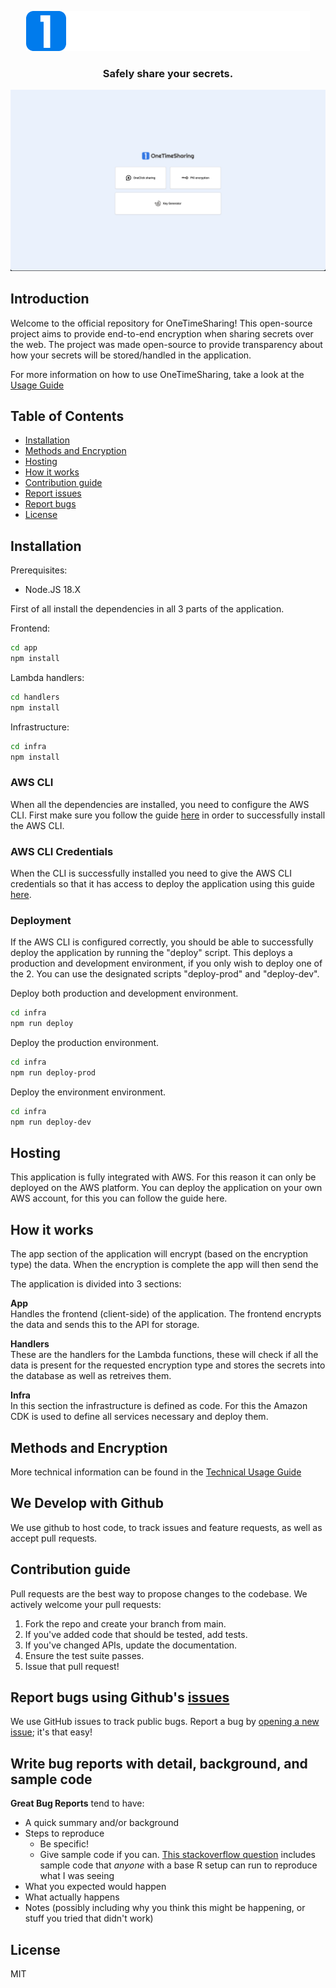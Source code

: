 <p align="center">
<img src="./app/src/assets/logo-white.png"/>
</p>
<h3 align="center">Safely share your secrets.</h3>

![Screenshot](screenshots/image.png)

## Introduction

Welcome to the official repository for OneTimeSharing! This open-source project aims to provide end-to-end encryption when sharing secrets over the web. The project was made open-source to provide transparency about how your secrets will be stored/handled in the application.

For more information on how to use OneTimeSharing, take a look at the [Usage Guide](USAGE_GUIDE.md)

## Table of Contents

- [Installation](#installation)
- [Methods and Encryption](#methods-and-encryption)
- [Hosting](#hosting)
- [How it works](#how-it-works)
- [Contribution guide](#contribution-guide)
- [Report issues](#report-bugs-using-githubs-issues)
- [Report bugs](#write-bug-reports-with-detail-background-and-sample-code)
- [License](#license)

## Installation

Prerequisites:

- Node.JS 18.X

First of all install the dependencies in all 3 parts of the application.

Frontend:

```bash
cd app
npm install
```

Lambda handlers:

```bash
cd handlers
npm install
```

Infrastructure:

```bash
cd infra
npm install
```

### AWS CLI

When all the dependencies are installed, you need to configure the AWS CLI. First make sure you follow the guide <a href="https://docs.aws.amazon.com/cli/latest/userguide/getting-started-install.html">here</a> in order to successfully install the AWS CLI.

### AWS CLI Credentials

When the CLI is successfully installed you need to give the AWS CLI credentials so that it has access to deploy the application using this guide <a href="https://docs.aws.amazon.com/cli/latest/userguide/cli-authentication-user.html">here</a>.

### Deployment

If the AWS CLI is configured correctly, you should be able to successfully deploy the application by running the "deploy" script. This deploys a production and development environment, if you only wish to deploy one of the 2. You can use the designated scripts "deploy-prod" and "deploy-dev".

Deploy both production and development environment.

```bash
cd infra
npm run deploy
```

Deploy the production environment.

```bash
cd infra
npm run deploy-prod
```

Deploy the environment environment.

```bash
cd infra
npm run deploy-dev
```

## Hosting

This application is fully integrated with AWS. For this reason it can only be deployed on the AWS platform. You can deploy the application on your own AWS account, for this you can follow the guide here.

## How it works

The app section of the application will encrypt (based on the encryption type) the data. When the encryption is complete the app will then send the

The application is divided into 3 sections:

<b>App</b>  
 Handles the frontend (client-side) of the application. The frontend encrypts the data and sends this to the API for storage.

<b>Handlers</b>  
 These are the handlers for the Lambda functions, these will check if all the data is present for the requested encryption type and stores the secrets into the database as well as retreives them.

<b>Infra</b>  
 In this section the infrastructure is defined as code. For this the Amazon CDK is used to define all services necessary and deploy them.

## Methods and Encryption
More technical information can be found in the [Technical Usage Guide](TECH_USAGE_GUIDE.md)

## We Develop with Github

We use github to host code, to track issues and feature requests, as well as accept pull requests.

## Contribution guide

Pull requests are the best way to propose changes to the codebase. We actively welcome your pull requests:

1. Fork the repo and create your branch from main.
2. If you've added code that should be tested, add tests.
3. If you've changed APIs, update the documentation.
4. Ensure the test suite passes.
5. Issue that pull request!

## Report bugs using Github's [issues](https://github.com/becloudway/temporarysecret/issues)

We use GitHub issues to track public bugs. Report a bug by [opening a new issue](); it's that easy!

## Write bug reports with detail, background, and sample code

**Great Bug Reports** tend to have:

- A quick summary and/or background
- Steps to reproduce
  - Be specific!
  - Give sample code if you can. [This stackoverflow question](http://stackoverflow.com/q/12488905/180626) includes sample code that _anyone_ with a base R setup can run to reproduce what I was seeing
- What you expected would happen
- What actually happens
- Notes (possibly including why you think this might be happening, or stuff you tried that didn't work)

## License

MIT
